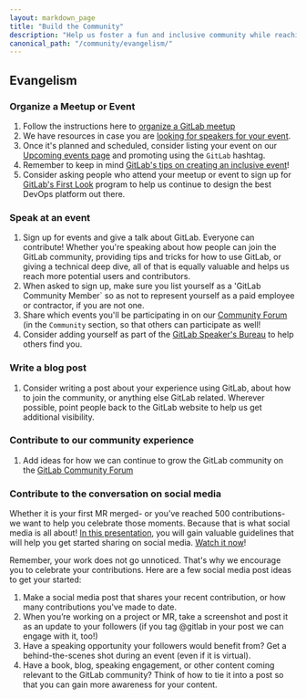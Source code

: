 ```yaml
---
layout: markdown_page
title: "Build the Community"
description: "Help us foster a fun and inclusive community while reaching new users and contributors."
canonical_path: "/community/evangelism/"
---
```


## Evangelism

### Organize a Meetup or Event
1. Follow the instructions here to [organize a GitLab meetup](/community/meetups/)
1. We have resources in case you are [looking for speakers for your event](/handbook/marketing/developer-relations/evangelist-program/#find-a-tech-speaker).
1. Once it's planned and scheduled, consider listing your event on our [Upcoming events page](https://about.gitlab.com/events/) and promoting using the `GitLab` hashtag. 
1. Remember to keep in mind [GitLab's tips on creating an inclusive event](/handbook/marketing/developer-relations/#-community-diversity-inclusion-and-belonging)!
1. Consider asking people who attend your meetup or event to sign up for [GitLab's First Look](/community/gitlab-first-look/) program to help us continue to design the best DevOps platform out there.

### Speak at an event
1. Sign up for events and give a talk about GitLab. Everyone can contribute! Whether you're speaking about how people can join the GitLab community, providing tips and tricks for how to use GitLab, or giving a technical deep dive, all of that is equally valuable and helps us reach more potential users and contributors. 
1. When asked to sign up, make sure you list yourself as a 'GitLab Community Member` so as not to represent yourself as a paid employee or contractor, if you are not one.
1. Share which events you'll be participating in on our [Community Forum](https://forum.gitlab.com/) (in the `Community` section, so that others can participate as well!
1. Consider adding yourself as part of the [GitLab Speaker's Bureau](https://about.gitlab.com/speakers/) to help others find you. 

### Write a blog post
1. Consider writing a post about your experience using GitLab, about how to join the community, or anything else GitLab related. Wherever possible, point people back to the GitLab website to help us get additional visibility. 

### Contribute to our community experience
1. Add ideas for how we can continue to grow the GitLab community on the [GitLab Community Forum](https://forum.gitlab.com/)

### Contribute to the conversation on social media
Whether it is your first MR merged- or you’ve reached 500 contributions- we want to help you celebrate those moments. Because that is what social media is all about! [In this presentation](https://docs.google.com/presentation/d/1ThA7wBaFhdC5OttobqEqNHtvQO8tcLmpO2Zo0Pa-NLs/edit?usp=sharing), you will gain valuable guidelines that will help you get started sharing on social media. [Watch it now](https://youtu.be/g7knImiRJC0)!

Remember, your work does not go unnoticed. That's why we encourage you to celebrate your contributions. Here are a few social media post ideas to get your started:

1. Make a social media post that shares your recent contribution, or how many contributions you've made to date.
1. When you’re working on a project or MR, take a screenshot and post it as an update to your followers (if you tag @gitlab in your post we can engage with it, too!)
1. Have a speaking opportunity your followers would benefit from? Get a behind-the-scenes shot during an event (even if it is virtual).
1. Have a book, blog, speaking engagement, or other content coming relevant to the GitLab community? Think of how to tie it into a post so that you can gain more awareness for your content.
